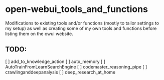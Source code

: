 # open-webui_tools_and_functions
Modifications to existing tools and/or functions (mostly to tailor settings to my setup) as well as creating some of my own tools and functions before listing them on the owui website.






## TODO:

[ ] add_to_knowledge_action
[ ] auto_memory
[ ] AutoTrainFromLearnSearchEngine
[ ] codemaster_reasoning_pipe
[ ] crawlinganddeepanalysis
[ ] deep_research_at_home
